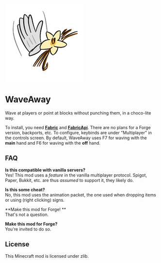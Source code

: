 ![WaveAway Mod Icon](src/main/resources/assets/waveaway/icon.png)
# WaveAway

Wave at players or point at blocks without punching them, in a choco-lite way.

To install, you need **[Fabric][1]** and **[FabricApi][2]**. There are no plans for a Forge version, backports, etc. To configure, keybinds are under "Multiplayer" in the controls screen. By default, WaveAway uses F7 for waving with the **main** hand and F6 for waving with the **off** hand.

## FAQ

**Is this compatible with vanilla servers?** \
Yes! This mod uses a *feature* in the vanilla multiplayer protocol. Spigot, Paper, Bukkit, etc. are thus *assumed* to support it, they likely do.

**Is this some cheat?** \
No, this mod uses the animation packet, the one used when dropping items or using (right clicking) signs.

**Make this mod for Forge! ** \
That's not a question.

**Make this mod for Forge?** \
You're invited to do so.

## License

This Minecraft mod is licensed under zlib.

[1]: https://fabricmc.net/
[2]: https://www.curseforge.com/minecraft/mc-mods/fabric-api
